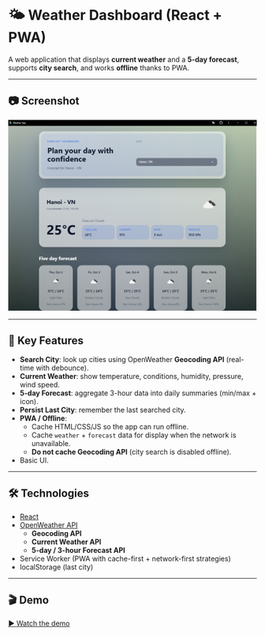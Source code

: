 # 🌤️ Weather Dashboard (React + PWA)

A web application that displays **current weather** and a **5-day forecast**, supports **city search**, and works **offline** thanks to PWA.

---

## 📷 Screenshot
![App Screenshot](./docs/screenshot.png)

---

## 🚀 Key Features
- **Search City**: look up cities using OpenWeather **Geocoding API** (real-time with debounce).
- **Current Weather**: show temperature, conditions, humidity, pressure, wind speed.
- **5-day Forecast**: aggregate 3-hour data into daily summaries (min/max + icon).
- **Persist Last City**: remember the last searched city.
- **PWA / Offline**:
  - Cache HTML/CSS/JS so the app can run offline.
  - Cache `weather` + `forecast` data for display when the network is unavailable.
  - **Do not cache Geocoding API** (city search is disabled offline).
- Basic UI.

---

## 🛠️ Technologies
- [React](https://react.dev/)
- [OpenWeather API](https://openweathermap.org/api)  
  - **Geocoding API**  
  - **Current Weather API**  
  - **5-day / 3-hour Forecast API**
- Service Worker (PWA with cache-first + network-first strategies)
- localStorage (last city)

---
## 🎬 Demo
[▶ Watch the demo](./docs/demo.mp4)